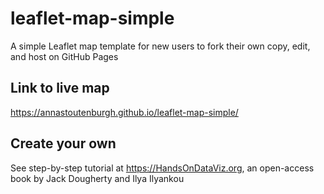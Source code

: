 # leaflet-map-simple
A simple Leaflet map template for new users to fork their own copy, edit, and host on GitHub Pages

## Link to live map 
https://annastoutenburgh.github.io/leaflet-map-simple/

## Create your own
See step-by-step tutorial at https://HandsOnDataViz.org, an open-access book by Jack Dougherty and Ilya Ilyankou
